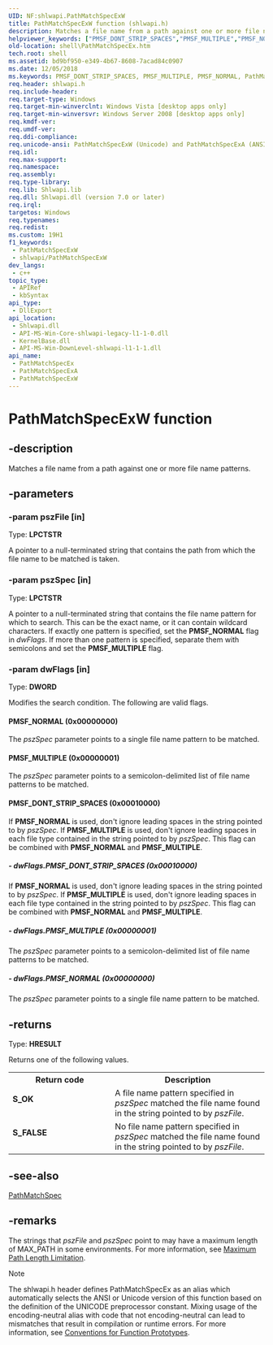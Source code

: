 ```yaml
---
UID: NF:shlwapi.PathMatchSpecExW
title: PathMatchSpecExW function (shlwapi.h)
description: Matches a file name from a path against one or more file name patterns.
helpviewer_keywords: ["PMSF_DONT_STRIP_SPACES","PMSF_MULTIPLE","PMSF_NORMAL","PathMatchSpecEx","PathMatchSpecEx function [Windows Shell]","PathMatchSpecExA","PathMatchSpecExW","_win32_PathMatchSpecEx","shell.PathMatchSpecEx","shlwapi/PathMatchSpecEx","shlwapi/PathMatchSpecExA","shlwapi/PathMatchSpecExW"]
old-location: shell\PathMatchSpecEx.htm
tech.root: shell
ms.assetid: bd9bf950-e349-4b67-8608-7acad84c0907
ms.date: 12/05/2018
ms.keywords: PMSF_DONT_STRIP_SPACES, PMSF_MULTIPLE, PMSF_NORMAL, PathMatchSpecEx, PathMatchSpecEx function [Windows Shell], PathMatchSpecExA, PathMatchSpecExW, _win32_PathMatchSpecEx, shell.PathMatchSpecEx, shlwapi/PathMatchSpecEx, shlwapi/PathMatchSpecExA, shlwapi/PathMatchSpecExW
req.header: shlwapi.h
req.include-header: 
req.target-type: Windows
req.target-min-winverclnt: Windows Vista [desktop apps only]
req.target-min-winversvr: Windows Server 2008 [desktop apps only]
req.kmdf-ver: 
req.umdf-ver: 
req.ddi-compliance: 
req.unicode-ansi: PathMatchSpecExW (Unicode) and PathMatchSpecExA (ANSI)
req.idl: 
req.max-support: 
req.namespace: 
req.assembly: 
req.type-library: 
req.lib: Shlwapi.lib
req.dll: Shlwapi.dll (version 7.0 or later)
req.irql: 
targetos: Windows
req.typenames: 
req.redist: 
ms.custom: 19H1
f1_keywords:
 - PathMatchSpecExW
 - shlwapi/PathMatchSpecExW
dev_langs:
 - c++
topic_type:
 - APIRef
 - kbSyntax
api_type:
 - DllExport
api_location:
 - Shlwapi.dll
 - API-MS-Win-Core-shlwapi-legacy-l1-1-0.dll
 - KernelBase.dll
 - API-MS-Win-DownLevel-shlwapi-l1-1-1.dll
api_name:
 - PathMatchSpecEx
 - PathMatchSpecExA
 - PathMatchSpecExW
---
```


# PathMatchSpecExW function


## -description

Matches a file name from a path against one or more file name patterns.

## -parameters

### -param pszFile [in]

Type: <b>LPCTSTR</b>

A pointer to a null-terminated string that contains the path from which the file name to be matched is taken.

### -param pszSpec [in]

Type: <b>LPCTSTR</b>

A pointer to a null-terminated string that contains the file name pattern for which to search. This can be the exact name, or it can contain wildcard characters. If exactly one pattern is specified, set the <b>PMSF_NORMAL</b> flag in <i>dwFlags</i>. If more than one pattern is specified, separate them with semicolons and set the <b>PMSF_MULTIPLE</b> flag.

### -param dwFlags [in]

Type: <b>DWORD</b>

Modifies the search condition. The following are valid flags.



#### PMSF_NORMAL (0x00000000)

The <i>pszSpec</i> parameter points to a single file name pattern to be matched.



#### PMSF_MULTIPLE (0x00000001)

The <i>pszSpec</i> parameter points to a semicolon-delimited list of file name patterns to be matched.



#### PMSF_DONT_STRIP_SPACES (0x00010000)

If <b>PMSF_NORMAL</b> is used, don't ignore leading spaces in the string pointed to by <i>pszSpec</i>. If <b>PMSF_MULTIPLE</b> is used, don't ignore leading spaces in each file type contained in the string pointed to by <i>pszSpec</i>. This flag can be combined with <b>PMSF_NORMAL</b> and <b>PMSF_MULTIPLE</b>.


##### - dwFlags.PMSF_DONT_STRIP_SPACES (0x00010000)

If <b>PMSF_NORMAL</b> is used, don't ignore leading spaces in the string pointed to by <i>pszSpec</i>. If <b>PMSF_MULTIPLE</b> is used, don't ignore leading spaces in each file type contained in the string pointed to by <i>pszSpec</i>. This flag can be combined with <b>PMSF_NORMAL</b> and <b>PMSF_MULTIPLE</b>.


##### - dwFlags.PMSF_MULTIPLE (0x00000001)

The <i>pszSpec</i> parameter points to a semicolon-delimited list of file name patterns to be matched.


##### - dwFlags.PMSF_NORMAL (0x00000000)

The <i>pszSpec</i> parameter points to a single file name pattern to be matched.

## -returns

Type: <b>HRESULT</b>

Returns one of the following values.

<table>
<tr>
<th>Return code</th>
<th>Description</th>
</tr>
<tr>
<td width="40%">
<dl>
<dt><b>S_OK</b></dt>
</dl>
</td>
<td width="60%">
A file name pattern specified in <i>pszSpec</i> matched the file name found in the string pointed to by <i>pszFile</i>.

</td>
</tr>
<tr>
<td width="40%">
<dl>
<dt><b>S_FALSE</b></dt>
</dl>
</td>
<td width="60%">
No file name pattern specified in <i>pszSpec</i> matched the file name found in the string pointed to by <i>pszFile</i>.

</td>
</tr>
</table>

## -see-also

<a href="/windows/desktop/api/shlwapi/nf-shlwapi-pathmatchspeca">PathMatchSpec</a>

## -remarks

The strings that *pszFile* and *pszSpec* point to may have a maximum length of MAX_PATH in some environments. For more information, see [Maximum Path Length Limitation](/windows/win32/fileio/maximum-file-path-limitation).

> [!NOTE]
> The shlwapi.h header defines PathMatchSpecEx as an alias which automatically selects the ANSI or Unicode version of this function based on the definition of the UNICODE preprocessor constant. Mixing usage of the encoding-neutral alias with code that not encoding-neutral can lead to mismatches that result in compilation or runtime errors. For more information, see [Conventions for Function Prototypes](/windows/win32/intl/conventions-for-function-prototypes).
